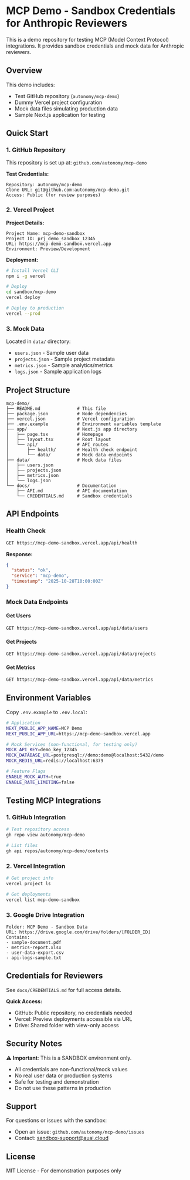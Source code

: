 # MCP Demo - Sandbox Credentials for Anthropic Reviewers

This is a demo repository for testing MCP (Model Context Protocol) integrations. It provides sandbox credentials and mock data for Anthropic reviewers.

## Overview

This demo includes:
- Test GitHub repository (`autonomy/mcp-demo`)
- Dummy Vercel project configuration
- Mock data files simulating production data
- Sample Next.js application for testing

## Quick Start

### 1. GitHub Repository

This repository is set up at: `github.com/autonomy/mcp-demo`

**Test Credentials:**
```
Repository: autonomy/mcp-demo
Clone URL: git@github.com:autonomy/mcp-demo.git
Access: Public (for review purposes)
```

### 2. Vercel Project

**Project Details:**
```
Project Name: mcp-demo-sandbox
Project ID: prj_demo_sandbox_12345
URL: https://mcp-demo-sandbox.vercel.app
Environment: Preview/Development
```

**Deployment:**
```bash
# Install Vercel CLI
npm i -g vercel

# Deploy
cd sandbox/mcp-demo
vercel deploy

# Deploy to production
vercel --prod
```

### 3. Mock Data

Located in `data/` directory:
- `users.json` - Sample user data
- `projects.json` - Sample project metadata
- `metrics.json` - Sample analytics/metrics
- `logs.json` - Sample application logs

## Project Structure

```
mcp-demo/
├── README.md              # This file
├── package.json           # Node dependencies
├── vercel.json            # Vercel configuration
├── .env.example           # Environment variables template
├── app/                   # Next.js app directory
│   ├── page.tsx           # Homepage
│   ├── layout.tsx         # Root layout
│   └── api/               # API routes
│       ├── health/        # Health check endpoint
│       └── data/          # Mock data endpoints
├── data/                  # Mock data files
│   ├── users.json
│   ├── projects.json
│   ├── metrics.json
│   └── logs.json
└── docs/                  # Documentation
    ├── API.md             # API documentation
    └── CREDENTIALS.md     # Sandbox credentials
```

## API Endpoints

### Health Check
```bash
GET https://mcp-demo-sandbox.vercel.app/api/health
```

**Response:**
```json
{
  "status": "ok",
  "service": "mcp-demo",
  "timestamp": "2025-10-28T10:00:00Z"
}
```

### Mock Data Endpoints

#### Get Users
```bash
GET https://mcp-demo-sandbox.vercel.app/api/data/users
```

#### Get Projects
```bash
GET https://mcp-demo-sandbox.vercel.app/api/data/projects
```

#### Get Metrics
```bash
GET https://mcp-demo-sandbox.vercel.app/api/data/metrics
```

## Environment Variables

Copy `.env.example` to `.env.local`:

```bash
# Application
NEXT_PUBLIC_APP_NAME=MCP Demo
NEXT_PUBLIC_APP_URL=https://mcp-demo-sandbox.vercel.app

# Mock Services (non-functional, for testing only)
MOCK_API_KEY=demo_key_12345
MOCK_DATABASE_URL=postgresql://demo:demo@localhost:5432/demo
MOCK_REDIS_URL=redis://localhost:6379

# Feature Flags
ENABLE_MOCK_AUTH=true
ENABLE_RATE_LIMITING=false
```

## Testing MCP Integrations

### 1. GitHub Integration
```bash
# Test repository access
gh repo view autonomy/mcp-demo

# List files
gh api repos/autonomy/mcp-demo/contents
```

### 2. Vercel Integration
```bash
# Get project info
vercel project ls

# Get deployments
vercel list mcp-demo-sandbox
```

### 3. Google Drive Integration
```
Folder: MCP Demo - Sandbox Data
URL: https://drive.google.com/drive/folders/[FOLDER_ID]
Contains:
- sample-document.pdf
- metrics-report.xlsx
- user-data-export.csv
- api-logs-sample.txt
```

## Credentials for Reviewers

See `docs/CREDENTIALS.md` for full access details.

**Quick Access:**
- GitHub: Public repository, no credentials needed
- Vercel: Preview deployments accessible via URL
- Drive: Shared folder with view-only access

## Security Notes

⚠️ **Important**: This is a SANDBOX environment only.

- All credentials are non-functional/mock values
- No real user data or production systems
- Safe for testing and demonstration
- Do not use these patterns in production

## Support

For questions or issues with the sandbox:
- Open an issue: `github.com/autonomy/mcp-demo/issues`
- Contact: sandbox-support@auai.cloud

## License

MIT License - For demonstration purposes only
